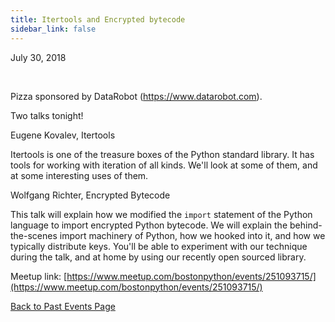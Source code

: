```yaml
---
title: Itertools and Encrypted bytecode
sidebar_link: false
---
```


July 30, 2018


   

Pizza sponsored by DataRobot (https://www.datarobot.com).

Two talks tonight!

Eugene Kovalev, Itertools

Itertools is one of the treasure boxes of the Python standard library. It has tools for working with iteration of all kinds. We'll look at some of them, and at some interesting uses of them.

Wolfgang Richter, Encrypted Bytecode

This talk will explain how we modified the `import` statement of the Python language to import encrypted Python bytecode. We will explain the behind-the-scenes import machinery of Python, how we hooked into it, and how we typically distribute keys. You'll be able to experiment with our technique during the talk, and at home by using our recently open sourced library.


Meetup link: [https://www.meetup.com/bostonpython/events/251093715/](https://www.meetup.com/bostonpython/events/251093715/)

[Back to Past Events Page](index.md)